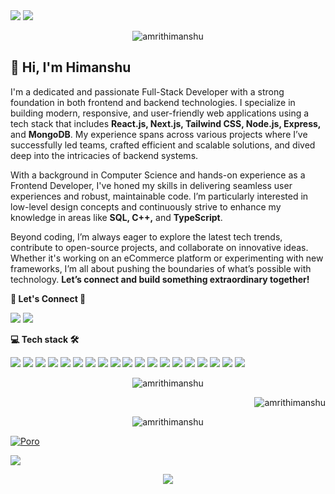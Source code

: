 



  
  
  
 <!-- <p align="center"> -->

  <img src="https://readme-typing-svg.demolab.com/?lines=MERN+Stack+Developer||UI+Developer;React.JS+Developer+From+🇮🇳&font=Fira%20Code&center=true&width=700&height=50&weight=1100&size=32&duration=2000&pause=2000"> 

  <img src="https://user-images.githubusercontent.com/73097560/115834477-dbab4500-a447-11eb-908a-139a6edaec5c.gif">
<p align="center"> <img src="https://komarev.com/ghpvc/?username=amrithimanshu&label=Profile%20views&color=0e75b6&style=flat" alt="amrithimanshu " /> </p>

## 👋 Hi, I'm Himanshu

I'm a dedicated and passionate Full-Stack Developer with a strong foundation in both frontend and backend technologies. I specialize in building modern, responsive, and user-friendly web applications using a tech stack that includes **React.js, Next.js, Tailwind CSS, Node.js, Express,** and **MongoDB**. My experience spans across various projects where I’ve successfully led teams, crafted efficient and scalable solutions, and dived deep into the intricacies of backend systems.

With a background in Computer Science and hands-on experience as a Frontend Developer, I've honed my skills in delivering seamless user experiences and robust, maintainable code. I’m particularly interested in low-level design concepts and continuously strive to enhance my knowledge in areas like **SQL, C++,** and **TypeScript**.

Beyond coding, I’m always eager to explore the latest tech trends, contribute to open-source projects, and collaborate on innovative ideas. Whether it's working on an eCommerce platform or experimenting with new frameworks, I’m all about pushing the boundaries of what’s possible with technology. **Let’s connect and build something extraordinary together!**

      
   
  **<p align="left">  👥 Let's Connect 🤝  </p>**

<a href="https://www.linkedin.com/in/himanshu-s-243654205" target="_blank"><img src="https://img.shields.io/badge/-LinkedIn-%230077B5?style=for-the-badge&logo=linkedin&logoColor=white" target="_blank"></a></a> <a href = "mailto:himanshukumaramrit41855@gmail.com"><img src="https://img.shields.io/badge/Gmail-D14836?style=for-the-badge&logo=gmail&logoColor=white" target="_blank"></a>


**<p align="left">  💻 Tech stack 🛠 </p>**

<div align="left"> 
  <img src="https://img.shields.io/badge/React-20232A?style=for-the-badge&logo=react&logoColor=61DAFB"> 
    <img src="https://img.shields.io/badge/next.js-20232A?style=for-the-badge&logo=react&logoColor=000000"> 
    <img src="https://img.shields.io/badge/JavaScript-323330?style=for-the-badge&logo=javascript&logoColor=F7DF1E">
      <img src="https://img.shields.io/badge/typescript-323330?style=for-the-badge&logo=javascript&logoColor=3178C6">
   <img src="https://img.shields.io/badge/c++-CC6699?style=for-the-badge&logo=cpp&logoColor=white"> 
 <img src="https://img.shields.io/badge/Node.js-339933?style=for-the-badge&logo=nodedotjs&logoColor=white"> 
  <img src="https://img.shields.io/badge/Express.js-000000?style=for-the-badge&logo=express&logoColor=white">
  <img src="https://img.shields.io/badge/MongoDB-4EA94B?style=for-the-badge&logo=mongodb&logoColor=white">
   <img src="https://img.shields.io/badge/SQL-CC6699?style=for-the-badge&logo=sql&logoColor=white"> 
  <img src="https://img.shields.io/badge/Bootstrap-563D7C?style=for-the-badge&logo=bootstrap&logoColor=white">
  <img src="https://img.shields.io/badge/HTML5-E34F26?style=for-the-badge&logo=html5&logoColor=white"> 
  <img src="https://img.shields.io/badge/CSS3-1572B6?style=for-the-badge&logo=css3&logoColor=white"> 
    <img src="https://img.shields.io/badge/tailwindcss-323330?style=for-the-badge&logo=javascript&logoColor=06B6D4">
   <img src="https://img.shields.io/badge/redux-CC6699?style=for-the-badge&logo=redux&logoColor=white"> 
<!--   <img src="https://img.shields.io/badge/Webpack-8DD6F9?style=for-the-badge&logo=Webpack&logoColor=white"> -->
<img src="https://img.shields.io/badge/GIT-E44C30?style=for-the-badge&logo=git&logoColor=white">
  <img src="https://img.shields.io/badge/GITHUB-E44C30?style=for-the-badge&logo=github&logoColor=white">
  <img src="https://img.shields.io/badge/Postman-F24E1E?style=for-the-badge&logo=postman&logoColor=white">
 <img src="https://img.shields.io/badge/Figma-F24E1E?style=for-the-badge&logo=figma&logoColor=white">
<img src="https://img.shields.io/badge/VSCode-0078D4?style=for-the-badge&logo=visual%20studio%20code&logoColor=white"> 
</div>


<div align="center">
  <p><img align="center" src="https://github-readme-streak-stats.herokuapp.com/?user=amrithimanshu&" alt="amrithimanshu" /></p>
<p>&nbsp;<img align="right" src="https://github-readme-stats.vercel.app/api?username=amrithimanshu&show_icons=true&locale=en" alt="amrithimanshu" /></p>
  <p><img align="center" src="https://github-readme-stats.vercel.app/api/top-langs?username=amrithimanshu&show_icons=true&locale=en&layout=compact" alt="amrithimanshu" /></p>
</div>

<div align="center">
<!-- <p><img align="left" src="https://github-readme-streak-stats.herokuapp.com/?user=amrithimanshu&" alt="amrithimanshu" /></p> -->
</div>

 
[![Poro](https://i0.wp.com/graficus.com/wp-content/uploads/2021/06/Portfolio-header.jpg?fit=2120%2C639&ssl=1)](https://new-portfolio-sage-beta.vercel.app/)

<img src="https://user-images.githubusercontent.com/73097560/115834477-dbab4500-a447-11eb-908a-139a6edaec5c.gif">

<p align="center"> <img src="https://readme-typing-svg.demolab.com/?lines=Thank+you+for+visiting+😊;Leave+a+⭐,+If+you+like+😊&font=Fira%20Code&center=true&width=600&height=60&weight=1100&size=35&duration=2000&pause=2000">
